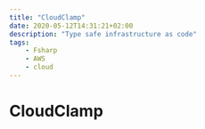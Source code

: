 ```yaml
---
title: "CloudClamp"
date: 2020-05-12T14:31:21+02:00
description: "Type safe infrastructure as code"
tags:
    - Fsharp
    - AWS
    - cloud
---
```


# CloudClamp